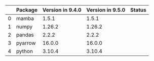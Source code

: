 <!-- markdown-link-check-disable -->

|    | Package   | Version in 9.4.0   | Version in 9.5.0   | Status   |
|---:|:----------|:-------------------|:-------------------|:---------|
|  0 | mamba     | 1.5.1              | 1.5.1              |          |
|  1 | numpy     | 1.26.2             | 1.26.2             |          |
|  2 | pandas    | 2.2.2              | 2.2.2              |          |
|  3 | pyarrow   | 16.0.0             | 16.0.0             |          |
|  4 | python    | 3.10.4             | 3.10.4             |          |